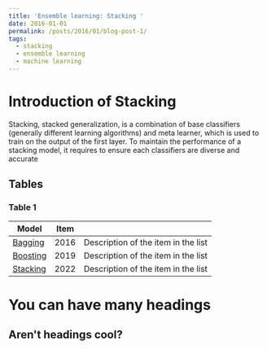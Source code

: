 ```yaml
---
title: 'Ensemble learning: Stacking '
date: 2016-01-01
permalink: /posts/2016/01/blog-post-1/
tags:
  - stacking
  - ensemble learning
  - machine learning
---
```


Introduction of Stacking
======
Stacking, stacked generalization, is a combination of base classifiers (generally different learning algorithms) and meta learner, which is used to train on the output of the first layer. To maintain the performance of a stacking model, it requires to ensure each classifiers are diverse and accurate

## Tables

### Table 1

| Model            | Item   |                                                              |
| ---------        | ------ | ------------------------------------------------------------ |
| [Bagging](#)     | 2016   | Description of the item in the list                          |
| [Boosting](#)    | 2019   | Description of the item in the list                          |
| [Stacking](#)    | 2022   | Description of the item in the list                          |

You can have many headings
======

Aren't headings cool?
------
